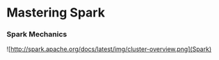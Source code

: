 # Mastering Spark

### Spark Mechanics

![http://spark.apache.org/docs/latest/img/cluster-overview.png](Spark)
